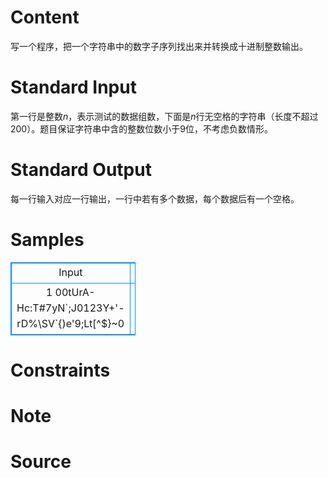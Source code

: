
# Content

写一个程序，把一个字符串中的数字子序列找出来并转换成十进制整数输出。

# Standard Input

第一行是整数$n$，表示测试的数据组数，下面是$n$行无空格的字符串（长度不超过200）。题目保证字符串中含的整数位数小于$9$位，不考虑负数情形。

# Standard Output

每一行输入对应一行输出，一行中若有多个数据，每个数据后有一个空格。

# Samples

<style>
        table,table tr th, table tr td { border:1px solid #0094ff; }
        table { width: 200px; min-height: 25px; line-height: 25px; text-align: center; border-collapse: collapse;}   
    </style>
<table>
	<tr>
		<td>Input</td>
		<td>Output</td>
	</tr>
<tr><td>1
00tUrA-Hc:T#7yN`;J0123Y+'-rD%\SV`{)e'9;Lt[^$}~0</td><td>0 7 123 9 0</td></tr></table>


# Constraints



# Note



# Source


